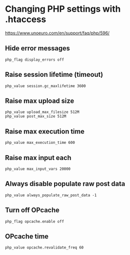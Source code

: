 Changing PHP settings with .htaccess
===

https://www.unoeuro.com/en/support/faq/php/596/

## Hide error messages

    php_flag display_errors off

## Raise session lifetime (timeout)

    php_value session.gc_maxlifetime 3600

## Raise max upload size

    php_value upload_max_filesize 512M
    php_value post_max_size 512M

## Raise max execution time

    php_value max_execution_time 600

## Raise max input each

    php_value max_input_vars 20000

## Always disable populate raw post data

    php_value always_populate_raw_post_data -1

## Turn off OPcache

    php_flag opcache.enable off

## OPcache time

    php_value opcache.revalidate_freq 60